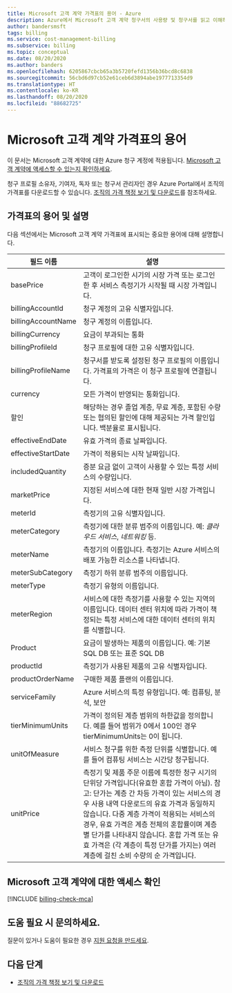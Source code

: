```yaml
---
title: Microsoft 고객 계약 가격표의 용어 - Azure
description: Azure에서 Microsoft 고객 계약 청구서의 사용량 및 청구서를 읽고 이해하는 방법을 알아봅니다.
author: bandersmsft
tags: billing
ms.service: cost-management-billing
ms.subservice: billing
ms.topic: conceptual
ms.date: 08/20/2020
ms.author: banders
ms.openlocfilehash: 6205867cbcb65a3b5720fefd1356b36bcd8c6838
ms.sourcegitcommit: 56cbd6d97cb52e61ceb6d3894abe1977713354d9
ms.translationtype: HT
ms.contentlocale: ko-KR
ms.lasthandoff: 08/20/2020
ms.locfileid: "88682725"
---
```

# <a name="terms-in-your-microsoft-customer-agreement-price-sheet"></a>Microsoft 고객 계약 가격표의 용어

이 문서는 Microsoft 고객 계약에 대한 Azure 청구 계정에 적용됩니다. [Microsoft 고객 계약에 액세스할 수 있는지 확인하세요](#check-access-to-a-microsoft-customer-agreement).

청구 프로필 소유자, 기여자, 독자 또는 청구서 관리자인 경우 Azure Portal에서 조직의 가격표를 다운로드할 수 있습니다. [조직의 가격 책정 보기 및 다운로드](ea-pricing.md)를 참조하세요.

## <a name="terms-and-descriptions-in-your-price-sheet"></a>가격표의 용어 및 설명

다음 섹션에서는 Microsoft 고객 계약 가격표에 표시되는 중요한 용어에 대해 설명합니다.

| **필드 이름**   | **설명**   |
| --- | --- |
| basePrice  | 고객이 로그인한 시기의 시장 가격 또는 로그인한 후 서비스 측정기가 시작될 때 시장 가격입니다.   |
| billingAccountId  | 청구 계정의 고유 식별자입니다.   |
| billingAccountName  | 청구 계정의 이름입니다.  |
| billingCurrency | 요금이 부과되는 통화 |
| billingProfileId  | 청구 프로필에 대한 고유 식별자입니다.   |
| billingProfileName  | 청구서를 받도록 설정된 청구 프로필의 이름입니다. 가격표의 가격은 이 청구 프로필에 연결됩니다. |
| currency | 모든 가격이 반영되는 통화입니다. |
| 할인 | 해당하는 경우 졸업 계층, 무료 계층, 포함된 수량 또는 협의된 할인에 대해 제공되는 가격 할인입니다. 백분율로 표시됩니다. |
| effectiveEndDate  | 유효 가격의 종료 날짜입니다. |
| effectiveStartDate  | 가격이 적용되는 시작 날짜입니다. |
| includedQuantity | 증분 요금 없이 고객이 사용할 수 있는 특정 서비스의 수량입니다. |
| marketPrice | 지정된 서비스에 대한 현재 일반 시장 가격입니다. |
| meterId  | 측정기의 고유 식별자입니다. |
| meterCategory  | 측정기에 대한 분류 범주의 이름입니다. 예: _클라우드 서비스_, _네트워킹_ 등. |
| meterName  | 측정기의 이름입니다. 측정기는 Azure 서비스의 배포 가능한 리소스를 나타냅니다. |
| meterSubCategory  | 측정기 하위 분류 범주의 이름입니다.  |
| meterType  |  측정기 유형의 이름입니다. |
| meterRegion  | 서비스에 대한 측정기를 사용할 수 있는 지역의 이름입니다. 데이터 센터 위치에 따라 가격이 책정되는 특정 서비스에 대한 데이터 센터의 위치를 식별합니다.    |
| Product  | 요금이 발생하는 제품의 이름입니다. 예: 기본 SQL DB 또는 표준 SQL DB  |
| productId  | 측정기가 사용된 제품의 고유 식별자입니다. |
| productOrderName  | 구매한 제품 플랜의 이름입니다. |
| serviceFamily  | Azure 서비스의 특정 유형입니다. 예: 컴퓨팅, 분석, 보안 |
| tierMinimumUnits  | 가격이 정의된 계층 범위의 하한값을 정의합니다. 예를 들어 범위가 0에서 100인 경우 tierMinimumUnits는 0이 됩니다.  |
| unitOfMeasure  | 서비스 청구를 위한 측정 단위를 식별합니다. 예를 들어 컴퓨팅 서비스는 시간당 청구됩니다. |
| unitPrice  | 측정기 및 제품 주문 이름에 특정한 청구 시기의 단위당 가격입니다(유효한 혼합 가격이 아님).  참고: 단가는 계층 간 차등 가격이 있는 서비스의 경우 사용 내역 다운로드의 유효 가격과 동일하지 않습니다.  다중 계층 가격이 적용되는 서비스의 경우, 유효 가격은 계층 전체의 혼합률이며 계층별 단가를 나타내지 않습니다. 혼합 가격 또는 유효 가격은 (각 계층이 특정 단가를 가지는) 여러 계층에 걸친 소비 수량의 순 가격입니다. |


## <a name="check-access-to-a-microsoft-customer-agreement"></a>Microsoft 고객 계약에 대한 액세스 확인
[!INCLUDE [billing-check-mca](../../../includes/billing-check-mca.md)]

## <a name="need-help-contact-us"></a>도움 필요 시 문의하세요.

질문이 있거나 도움이 필요한 경우 [지원 요청을 만드세요](https://go.microsoft.com/fwlink/?linkid=2083458).

## <a name="next-steps"></a>다음 단계

- [조직의 가격 책정 보기 및 다운로드](ea-pricing.md)
